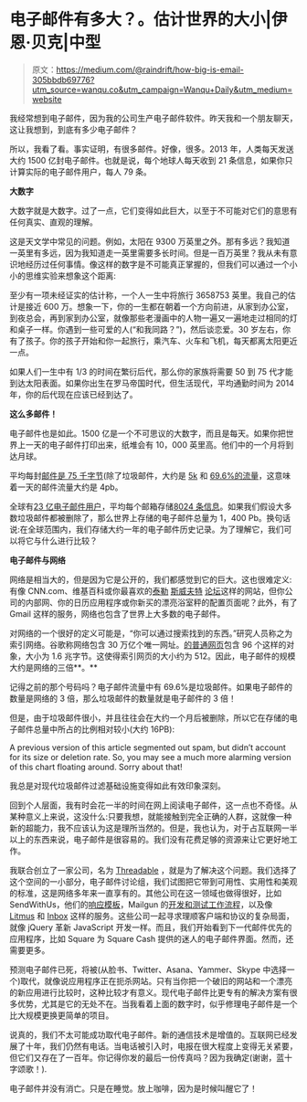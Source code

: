# 电子邮件有多大？。估计世界的大小|伊恩·贝克|中型

> 原文：<https://medium.com/@raindrift/how-big-is-email-305bbdb69776?utm_source=wanqu.co&utm_campaign=Wanqu+Daily&utm_medium=website>

我经常想到电子邮件，因为我的公司生产电子邮件软件。昨天我和一个朋友聊天，这让我想到，到底有多少电子邮件？

所以，我看了看。事实证明，有很多邮件。好像，很多。2013 年，人类每天发送大约 1500 亿封电子邮件。也就是说，每个地球人每天收到 21 条信息，如果你只计算实际的电子邮件用户，每人 79 条。

**大数字**

大数字就是大数字。过了一点，它们变得如此巨大，以至于不可能对它们的意思有任何真实、直观的理解。

这是天文学中常见的问题。例如，太阳在 9300 万英里之外。那有多远？我知道一英里有多远，因为我知道走一英里需要多长时间。但是一百万英里？我从未有意识地经历过任何事情。像这样的数字是不可能真正掌握的，但我们可以通过一个小小的思维实验来想象这个距离:

至少有一项未经证实的估计称，一个人一生中将旅行 3658753 英里。我自己的估计是接近 600 万。想象一下，你的一生都在朝着一个方向前进，从家到办公室，到夜总会，再到家到办公室，就像那些老漫画中的人物一遍又一遍地走过相同的灯和桌子一样。你遇到一些可爱的人(“和我同路？”)，然后谈恋爱。30 岁左右，你有了孩子。你的孩子开始和你一起旅行，乘汽车、火车和飞机，每天都离太阳更近一点。

如果人们一生中有 1/3 的时间在繁衍后代，那么你的家族将需要 50 到 75 代才能到达太阳表面。如果你出生在罗马帝国时代，但生活现代，平均通勤时间为 2014 年，你的后代现在应该已经到达了。

**这么多邮件！**

电子邮件也是如此。1500 亿是一个不可思议的大数字，而且是每天。如果你把世界上一天的电子邮件打印出来，纸堆会有 10，000 英里高。他们中的一个月将到达月球。

平均每封[邮件是 75 千字节](http://email.about.com/od/emailstatistics/f/What_is_the_Average_Size_of_an_Email_Message.htm)(除了垃圾邮件，大约是 [5k](https://www3.trustwave.com/support/labs/spam_statistics.asp) 和 [69.6%的流量](http://securelist.com/analysis/kaspersky-security-bulletin/58274/kaspersky-security-bulletin-spam-evolution-2013/)，这意味着一天的邮件流量大约是 4pb。

全球有[23 亿电子邮件用户](http://www.radicati.com/wp/wp-content/uploads/2012/10/Email-Market-2012-2016-Executive-Summary.pdf)，平均每个邮箱存储[8024 条信息](http://pando.com/2013/04/05/the-truth-about-email-whats-a-normal-inbox/)。如果我们假设大多数垃圾邮件都被删除了，那么世界上存储的电子邮件总量为 1，400 Pb。换句话说:在全球范围内，我们存储大约一年的电子邮件历史记录。为了理解它，我们可以将它与什么进行比较？

**电子邮件与网络**

网络是相当大的，但是因为它是公开的，我们都感觉到它的巨大。这也很难定义:有像 CNN.com、维基百科或你最喜欢的[泰勒](http://taylorswift.com/community) [斯威夫特](http://www.taylorswiftweb.net/forum/) [论坛](http://www.reddit.com/r/taylorswift)这样的网站，但你公司的内部网、你的日历应用程序或你新买的漂亮浴室秤的配置页面呢？此外，有了 Gmail 这样的服务，网络也包含了世界上大多数的电子邮件。

对网络的一个很好的定义可能是，“你可以通过搜索找到的东西。”研究人员称之为索引网络。谷歌称网络包含 30 万亿个唯一网址。[的普通网页](http://www.websiteoptimization.com/speed/tweak/average-web-page/)包含 96 个这样的对象，大小为 1.6 兆字节。这使得索引网页的大小约为 512。因此，电子邮件的规模大约是网络的三倍**。**



记得之前的那个号码吗？电子邮件流量中有 69.6%是垃圾邮件。如果电子邮件的数量是网络的 3 倍，那么垃圾邮件的数量就是电子邮件的 3 倍！



但是，由于垃圾邮件很小，并且往往会在大约一个月后被删除，所以它在存储的电子邮件总量中所占的比例相对较小(大约 16PB):



A previous version of this article segmented out spam, but didn’t account for its size or deletion rate. So, you may see a much more alarming version of this chart floating around. Sorry about that!



我总是对现代垃圾邮件过滤基础设施变得如此有效印象深刻。

回到个人层面，我有时会花一半的时间在网上阅读电子邮件，这一点也不奇怪。从某种意义上来说，这没什么:只要我想，就能接触到完全正确的人群，这就像一种新的超能力，我不应该认为这是理所当然的。但是，我也认为，对于占互联网一半以上的东西来说，电子邮件是很容易的。我们没有花费足够的资源来让它更好地工作。

我联合创立了一家公司，名为 [Threadable](https://threadable.com/) ，就是为了解决这个问题。我们选择了这个空间的一小部分，电子邮件讨论组，我们试图把它带到可用性、实用性和美观的标准，这是网络多年来一直享有的。其他公司在这一领域也做得很好，比如 SendWithUs，他们的[响应模板](https://www.sendwithus.com/resources/templates)，Mailgun 的[开发和测试工作流程](http://blog.mailgun.com/transactional-html-email-templates/)，以及像 [Litmus](https://litmus.com/) 和 [Inbox](https://www.inboxapp.com/) 这样的服务。这些公司一起寻求理顺客户端和协议的复杂局面，就像 jQuery 革新 JavaScript 开发一样。而且，我们开始看到下一代邮件优先的应用程序，比如 Square 为 Square Cash 提供的迷人的电子邮件界面。然而，还需要更多。

预测电子邮件已死，将被(从脸书、Twitter、Asana、Yammer、Skype 中选择一个)取代，就像说应用程序正在扼杀网站。只有当你把一个破旧的网站和一个漂亮的新应用进行比较时，这种比较才有意义。现代电子邮件比更专有的解决方案有很多优势，尤其是它的无处不在。当我看着上面的数字时，似乎修理电子邮件是一个比大规模更换更简单的项目。

说真的，我们不太可能成功取代电子邮件。新的通信技术是增值的。互联网已经发展了十年，我们仍然有电话。当电话被引入时，电报在很大程度上变得无关紧要，但它们又存在了一百年。你记得你发的最后一份传真吗？因为我确定(谢谢，蓝十字颂歌！).

电子邮件并没有消亡。只是在睡觉。放上咖啡，因为是时候叫醒它了！



